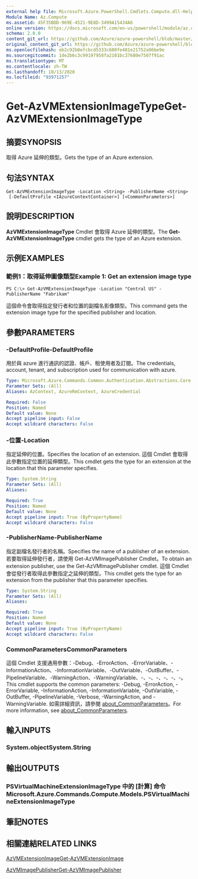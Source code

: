 ```yaml
---
external help file: Microsoft.Azure.PowerShell.Cmdlets.Compute.dll-Help.xml
Module Name: Az.Compute
ms.assetid: 45F35BDD-969E-4521-9E8D-3499A15434A6
online version: https://docs.microsoft.com/en-us/powershell/module/az.compute/get-azvmextensionimagetype
schema: 2.0.0
content_git_url: https://github.com/Azure/azure-powershell/blob/master/src/Compute/Compute/help/Get-AzVMExtensionImageType.md
original_content_git_url: https://github.com/Azure/azure-powershell/blob/master/src/Compute/Compute/help/Get-AzVMExtensionImageType.md
ms.openlocfilehash: eb2c92b0efcbcd5333c600fe481e21752a96be9e
ms.sourcegitcommit: 1de2b6c3c99197958fa2101bc37680e7507f91ac
ms.translationtype: MT
ms.contentlocale: zh-TW
ms.lasthandoff: 10/13/2020
ms.locfileid: "93971257"
---
```

# <span data-ttu-id="5f55a-101">Get-AzVMExtensionImageType</span><span class="sxs-lookup"><span data-stu-id="5f55a-101">Get-AzVMExtensionImageType</span></span>

## <span data-ttu-id="5f55a-102">摘要</span><span class="sxs-lookup"><span data-stu-id="5f55a-102">SYNOPSIS</span></span>
<span data-ttu-id="5f55a-103">取得 Azure 延伸的類型。</span><span class="sxs-lookup"><span data-stu-id="5f55a-103">Gets the type of an Azure extension.</span></span>

## <span data-ttu-id="5f55a-104">句法</span><span class="sxs-lookup"><span data-stu-id="5f55a-104">SYNTAX</span></span>

```
Get-AzVMExtensionImageType -Location <String> -PublisherName <String>
 [-DefaultProfile <IAzureContextContainer>] [<CommonParameters>]
```

## <span data-ttu-id="5f55a-105">說明</span><span class="sxs-lookup"><span data-stu-id="5f55a-105">DESCRIPTION</span></span>
<span data-ttu-id="5f55a-106">**AzVMExtensionImageType** Cmdlet 會取得 Azure 延伸的類型。</span><span class="sxs-lookup"><span data-stu-id="5f55a-106">The **Get-AzVMExtensionImageType** cmdlet gets the type of an Azure extension.</span></span>

## <span data-ttu-id="5f55a-107">示例</span><span class="sxs-lookup"><span data-stu-id="5f55a-107">EXAMPLES</span></span>

### <span data-ttu-id="5f55a-108">範例1：取得延伸圖像類型</span><span class="sxs-lookup"><span data-stu-id="5f55a-108">Example 1: Get an extension image type</span></span>
```
PS C:\> Get-AzVMExtensionImageType -Location "Central US" -PublisherName "Fabrikam"
```

<span data-ttu-id="5f55a-109">這個命令會取得指定發行者和位置的副檔名影像類型。</span><span class="sxs-lookup"><span data-stu-id="5f55a-109">This command gets the extension image type for the specified publisher and location.</span></span>

## <span data-ttu-id="5f55a-110">參數</span><span class="sxs-lookup"><span data-stu-id="5f55a-110">PARAMETERS</span></span>

### <span data-ttu-id="5f55a-111">-DefaultProfile</span><span class="sxs-lookup"><span data-stu-id="5f55a-111">-DefaultProfile</span></span>
<span data-ttu-id="5f55a-112">用於與 azure 進行通訊的認證、帳戶、租使用者及訂閱。</span><span class="sxs-lookup"><span data-stu-id="5f55a-112">The credentials, account, tenant, and subscription used for communication with azure.</span></span>

```yaml
Type: Microsoft.Azure.Commands.Common.Authentication.Abstractions.Core.IAzureContextContainer
Parameter Sets: (All)
Aliases: AzContext, AzureRmContext, AzureCredential

Required: False
Position: Named
Default value: None
Accept pipeline input: False
Accept wildcard characters: False
```

### <span data-ttu-id="5f55a-113">-位置</span><span class="sxs-lookup"><span data-stu-id="5f55a-113">-Location</span></span>
<span data-ttu-id="5f55a-114">指定延伸的位置。</span><span class="sxs-lookup"><span data-stu-id="5f55a-114">Specifies the location of an extension.</span></span>
<span data-ttu-id="5f55a-115">這個 Cmdlet 會取得此參數指定位置的延伸類型。</span><span class="sxs-lookup"><span data-stu-id="5f55a-115">This cmdlet gets the type for an extension at the location that this parameter specifies.</span></span>

```yaml
Type: System.String
Parameter Sets: (All)
Aliases:

Required: True
Position: Named
Default value: None
Accept pipeline input: True (ByPropertyName)
Accept wildcard characters: False
```

### <span data-ttu-id="5f55a-116">-PublisherName</span><span class="sxs-lookup"><span data-stu-id="5f55a-116">-PublisherName</span></span>
<span data-ttu-id="5f55a-117">指定副檔名發行者的名稱。</span><span class="sxs-lookup"><span data-stu-id="5f55a-117">Specifies the name of a publisher of an extension.</span></span>
<span data-ttu-id="5f55a-118">若要取得延伸發行者，請使用 Get-AzVMImagePublisher Cmdlet。</span><span class="sxs-lookup"><span data-stu-id="5f55a-118">To obtain an extension publisher, use the Get-AzVMImagePublisher cmdlet.</span></span>
<span data-ttu-id="5f55a-119">這個 Cmdlet 會從發行者取得此參數指定之延伸的類型。</span><span class="sxs-lookup"><span data-stu-id="5f55a-119">This cmdlet gets the type for an extension from the publisher that this parameter specifies.</span></span>

```yaml
Type: System.String
Parameter Sets: (All)
Aliases:

Required: True
Position: Named
Default value: None
Accept pipeline input: True (ByPropertyName)
Accept wildcard characters: False
```

### <span data-ttu-id="5f55a-120">CommonParameters</span><span class="sxs-lookup"><span data-stu-id="5f55a-120">CommonParameters</span></span>
<span data-ttu-id="5f55a-121">這個 Cmdlet 支援通用參數：-Debug、-ErrorAction、-ErrorVariable、-InformationAction、-InformationVariable、-OutVariable、-OutBuffer、-PipelineVariable、-WarningAction、-WarningVariable、-、-、-、-、-、-。</span><span class="sxs-lookup"><span data-stu-id="5f55a-121">This cmdlet supports the common parameters: -Debug, -ErrorAction, -ErrorVariable, -InformationAction, -InformationVariable, -OutVariable, -OutBuffer, -PipelineVariable, -Verbose, -WarningAction, and -WarningVariable.</span></span> <span data-ttu-id="5f55a-122">如需詳細資訊，請參閱 [about_CommonParameters](http://go.microsoft.com/fwlink/?LinkID=113216)。</span><span class="sxs-lookup"><span data-stu-id="5f55a-122">For more information, see [about_CommonParameters](http://go.microsoft.com/fwlink/?LinkID=113216).</span></span>

## <span data-ttu-id="5f55a-123">輸入</span><span class="sxs-lookup"><span data-stu-id="5f55a-123">INPUTS</span></span>

### <span data-ttu-id="5f55a-124">System.object</span><span class="sxs-lookup"><span data-stu-id="5f55a-124">System.String</span></span>

## <span data-ttu-id="5f55a-125">輸出</span><span class="sxs-lookup"><span data-stu-id="5f55a-125">OUTPUTS</span></span>

### <span data-ttu-id="5f55a-126">PSVirtualMachineExtensionImageType 中的 [計算] 命令</span><span class="sxs-lookup"><span data-stu-id="5f55a-126">Microsoft.Azure.Commands.Compute.Models.PSVirtualMachineExtensionImageType</span></span>

## <span data-ttu-id="5f55a-127">筆記</span><span class="sxs-lookup"><span data-stu-id="5f55a-127">NOTES</span></span>

## <span data-ttu-id="5f55a-128">相關連結</span><span class="sxs-lookup"><span data-stu-id="5f55a-128">RELATED LINKS</span></span>

[<span data-ttu-id="5f55a-129">AzVMExtensionImage</span><span class="sxs-lookup"><span data-stu-id="5f55a-129">Get-AzVMExtensionImage</span></span>](./Get-AzVMExtensionImage.md)

[<span data-ttu-id="5f55a-130">AzVMImagePublisher</span><span class="sxs-lookup"><span data-stu-id="5f55a-130">Get-AzVMImagePublisher</span></span>](./Get-AzVMImagePublisher.md)


